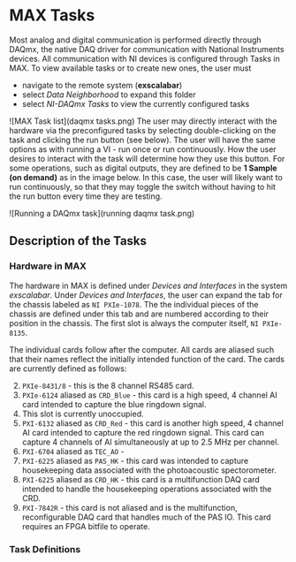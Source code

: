 # MAX Tasks
Most analog and digital communication is performed directly through DAQmx, the native DAQ driver for communication with National Instruments devices.  All communication with NI devices is configured through Tasks in MAX.  To view available tasks or to create new ones, the user must

* navigate to the remote system (**exscalabar**)
* select *Data Neighborhood* to expand this folder 
* select *NI-DAQmx Tasks* to view the currently configured tasks

![MAX Task list](daqmx tasks.png)
The user may directly interact with the hardware via the preconfigured tasks by selecting double-clicking on the task and clicking the run button (see below).  The user will have the same options as with running a VI - run once or run continuously.  How the user desires to interact with the task will determine how they use this button.  For some operations, such as digital outputs, they are defined to be **1 Sample (on demand)** as in the image below.  In this case, the user will likely want to run continuously, so that they may toggle the switch without having to hit the run button every time they are testing.

![Running a DAQmx task](running daqmx task.png)

## Description of the Tasks

### Hardware in MAX

The hardware in MAX is defined under *Devices and Interfaces* in the system *exscalabar*.  Under *Devices and Interfaces*, the user can expand the tab for the chassis labeled as ``NI PXIe-1078``.  The the individual pieces of the chassis are defined under this tab and are numbered according to their position in the chassis.  The first slot is always the computer itself, ``NI PXIe-8135``. 

The individual cards follow after the computer.  All cards are aliased such that their names reflect the initially intended function of the card.   The cards are currently defined as follows:

2. ``PXIe-8431/8`` - this is the 8 channel RS485 card.
3. ``PXIe-6124``  aliased as ``CRD_Blue`` - this card is a high speed, 4 channel AI card intended to capture the blue ringdown signal.
4. This slot is currently unoccupied.
5. ``PXI-6132`` aliased as ``CRD_Red`` - this card is another high speed, 4 channel AI card intended to capture the red ringdown signal.  This card can capture 4 channels of AI simultaneously at up to 2.5 MHz per channel.
6. ``PXI-6704`` aliased as ``TEC_AO`` - 
7. ``PXI-6225`` aliased as ``PAS_HK`` - this card was intended to capture housekeeping data associated with the photoacoustic spectorometer.
8. ``PXI-6225`` aliased as ``CRD_HK`` - this card is a multifunction DAQ card intended to handle the housekeeping operations associated with the CRD.
9. ``PXI-7842R`` - this card is not aliased and is the multifunction, reconfigurable DAQ card that handles much of the PAS IO.  This card requires an FPGA bitfile to operate.

### Task Definitions


